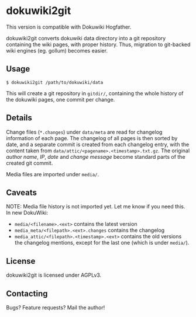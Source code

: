 dokuwiki2git
============
This version is compatible with Dokuwiki Hogfather.

dokuwiki2git converts dokuwiki data directory into a git repository containing
the wiki pages, with proper history. Thus, migration to git-backed wiki engines
(eg. gollum) becomes easier.

Usage
-----

    $ dokuwiki2git /path/to/dokuwiki/data

This will create a git repository in `gitdir/`, containing the whole history of
the dokuwiki pages, one commit per change.

Details
-------

Change files (`*.changes`) under `data/meta` are read for changelog information
of each page. The changelog of all pages is then sorted by date, and a separate
commit is created from each changelog entry, with the content taken from
`data/attic/<pagename>.<timestamp>.txt.gz`. The original *author name*, *IP*,
*date* and *change message* become standard parts of the created git commit.

Media files are imported under `media/`.

Caveats
-------

NOTE: Media file history is not imported yet. Let me know if you need this. In
new DokuWiki:

* `media/<filename>.<ext>` contains the latest version
* `media_meta/<filepath>.<ext>.changes` contains the changelog
* `media_attic/<filepath>.<timestamp>.<ext>` contains the old versions the
   changelog mentions, except for the last one (which is under `media/`).

License
-------

dokuwiki2git is licensed under AGPLv3.

Contacting
----------

Bugs? Feature requests? Mail the author!
